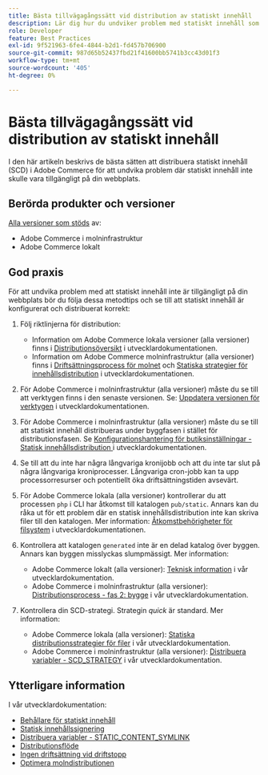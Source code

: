 ```yaml
---
title: Bästa tillvägagångssätt vid distribution av statiskt innehåll
description: Lär dig hur du undviker problem med statiskt innehåll som inte visas i din Adobe Commerce Store.
role: Developer
feature: Best Practices
exl-id: 9f521963-6fe4-4844-b2d1-fd457b706900
source-git-commit: 987d65b52437fbd21f41600bb5741b3cc43d01f3
workflow-type: tm+mt
source-wordcount: '405'
ht-degree: 0%

---
```


# Bästa tillvägagångssätt vid distribution av statiskt innehåll

I den här artikeln beskrivs de bästa sätten att distribuera statiskt innehåll (SCD) i Adobe Commerce för att undvika problem där statiskt innehåll inte skulle vara tillgängligt på din webbplats.

## Berörda produkter och versioner

[Alla versioner som stöds](../../../release/versions.md) av:

* Adobe Commerce i molninfrastruktur
* Adobe Commerce lokalt

## God praxis

För att undvika problem med att statiskt innehåll inte är tillgängligt på din webbplats bör du följa dessa metodtips och se till att statiskt innehåll är konfigurerat och distribuerat korrekt:

1. Följ riktlinjerna för distribution:
   * Information om Adobe Commerce lokala versioner (alla versioner) finns i [Distributionsöversikt](../../../configuration/deployment/overview.md) i utvecklardokumentationen.
   * Information om Adobe Commerce molninfrastruktur (alla versioner) finns i [Driftsättningsprocess för molnet](https://experienceleague.adobe.com/sv/docs/commerce-cloud-service/user-guide/develop/deploy/process) och [Statiska strategier för innehållsdistribution](https://experienceleague.adobe.com/sv/docs/commerce-cloud-service/user-guide/develop/deploy/static-content) i utvecklardokumentationen.

1. För Adobe Commerce i molninfrastruktur (alla versioner) måste du se till att verktygen finns i den senaste versionen. Se: [Uppdatera versionen för verktygen](https://experienceleague.adobe.com/sv/docs/commerce-cloud-service/user-guide/release-notes/ece-tools-package) i utvecklardokumentationen.
1. För Adobe Commerce i molninfrastruktur (alla versioner) måste du se till att statiskt innehåll distribueras under byggfasen i stället för distributionsfasen. Se [Konfigurationshantering för butiksinställningar - Statisk innehållsdistribution ](https://experienceleague.adobe.com/sv/docs/commerce-cloud-service/user-guide/configure-store/store-settings#cloud-confman-scd-over) i utvecklardokumentationen.
1. Se till att du inte har några långvariga kronijobb och att du inte tar slut på några långvariga kroniprocesser. Långvariga cron-jobb kan ta upp processorresurser och potentiellt öka driftsättningstiden avsevärt.
1. För Adobe Commerce lokala (alla versioner) kontrollerar du att processen `php` i CLI har åtkomst till katalogen `pub/static`. Annars kan du råka ut för ett problem där en statisk innehållsdistribution inte kan skriva filer till den katalogen. Mer information: [Åtkomstbehörigheter för filsystem](https://experienceleague.adobe.com/docs/commerce-operations/configuration-guide/deployment/file-system-permissions.html?lang=sv-SE) i utvecklardokumentationen.
1. Kontrollera att katalogen `generated` inte är en delad katalog över byggen. Annars kan byggen misslyckas slumpmässigt. Mer information:
   * Adobe Commerce lokalt (alla versioner): [Teknisk information](https://experienceleague.adobe.com/docs/commerce-operations/configuration-guide/deployment/technical-details.html?lang=sv-SE) i vår utvecklardokumentation.
   * Adobe Commerce i molninfrastruktur (alla versioner): [Distributionsprocess - fas 2: bygge](https://experienceleague.adobe.com/sv/docs/commerce-cloud-service/user-guide/develop/deploy/best-practices#cloud-deploy-over-phases-build) i vår utvecklardokumentation.

1. Kontrollera din SCD-strategi. Strategin *quick* är standard. Mer information:
   * Adobe Commerce lokala (alla versioner): [Statiska distributionsstrategier för filer](https://experienceleague.adobe.com/docs/commerce-operations/configuration-guide/cli/static-view/static-view-file-strategy.html?lang=sv-SE) i vår utvecklardokumentation.
   * Adobe Commerce i molninfrastruktur (alla versioner): [Distribuera variabler - SCD\_STRATEGY](https://experienceleague.adobe.com/sv/docs/commerce-cloud-service/user-guide/configure/env/stage/variables-deploy#scd_strategy) i vår utvecklardokumentation.

## Ytterligare information

I vår utvecklardokumentation:

* [Behållare för statiskt innehåll](https://developer.adobe.com/commerce/admin-developer/pattern-library/containers/static-content/)
* [Statisk innehållssignering](https://experienceleague.adobe.com/docs/commerce-operations/configuration-guide/cache/static-content-signing.html?lang=sv-SE)
* [Distribuera variabler - STATIC\_CONTENT\_SYMLINK](https://experienceleague.adobe.com/sv/docs/commerce-cloud-service/user-guide/configure/env/stage/variables-deploy#static_content_symlink)
* [Distributionsflöde](../../../performance/deployment-flow.md)
* [Ingen driftsättning vid driftstopp](https://experienceleague.adobe.com/sv/docs/commerce-cloud-service/user-guide/develop/deploy/reduce-downtime)
* [Optimera molndistributionen](https://experienceleague.adobe.com/sv/docs/commerce-cloud-service/user-guide/develop/deploy/optimization)
